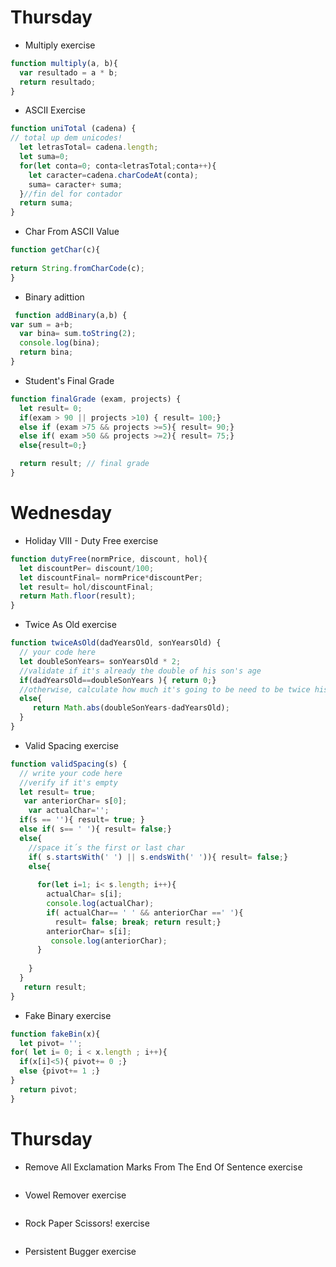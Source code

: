 # Thursday

* Multiply exercise
```javascript
function multiply(a, b){
  var resultado = a * b;
  return resultado;
}
```

* ASCII Exercise
```javascript
function uniTotal (cadena) {
// total up dem unicodes!
  let letrasTotal= cadena.length;
  let suma=0;
  for(let conta=0; conta<letrasTotal;conta++){
    let caracter=cadena.charCodeAt(conta);
    suma= caracter+ suma;
  }//fin del for contador
  return suma;
}
```
* Char From ASCII Value
```javascript
function getChar(c){
  
return String.fromCharCode(c);
}
```
* Binary adittion
```javascript
 function addBinary(a,b) {
var sum = a+b;
  var bina= sum.toString(2);
  console.log(bina);
  return bina;
}
```
* Student's Final Grade
```javascript
function finalGrade (exam, projects) {
  let result= 0;
  if(exam > 90 || projects >10) { result= 100;}
  else if (exam >75 && projects >=5){ result= 90;}
  else if( exam >50 && projects >=2){ result= 75;}
  else{result=0;}

  return result; // final grade
}
```
# Wednesday
* Holiday VIII - Duty Free exercise
```javascript
function dutyFree(normPrice, discount, hol){
  let discountPer= discount/100;
  let discountFinal= normPrice*discountPer;
  let result= hol/discountFinal;
  return Math.floor(result);
}
```
* Twice As Old exercise
```javascript
function twiceAsOld(dadYearsOld, sonYearsOld) {
  // your code here
  let doubleSonYears= sonYearsOld * 2;
  //validate if it's already the double of his son's age
  if(dadYearsOld==doubleSonYears ){ return 0;}
  //otherwise, calculate how much it's going to be need to be twice his son's age
  else{
     return Math.abs(doubleSonYears-dadYearsOld);
  }
}
```
* Valid Spacing exercise
```javascript
function validSpacing(s) {
  // write your code here
  //verify if it's empty
  let result= true;
   var anteriorChar= s[0];
    var actualChar='';
  if(s == ''){ result= true; }
  else if( s== ' '){ result= false;}
  else{
    //space it´s the first or last char
    if( s.startsWith(' ') || s.endsWith(' ')){ result= false;}
    else{
     
      for(let i=1; i< s.length; i++){
        actualChar= s[i];
        console.log(actualChar);
        if( actualChar== ' ' && anteriorChar ==' '){
          result= false; break; return result;}
        anteriorChar= s[i];
         console.log(anteriorChar);
      }
     
    }
  }
   return result;
}
```
* Fake Binary exercise
```javascript
function fakeBin(x){
  let pivot= '';
for( let i= 0; i < x.length ; i++){
  if(x[i]<5){ pivot+= 0 ;}
  else {pivot+= 1 ;}
}
  return pivot;
}
```
# Thursday
* Remove All Exclamation Marks From The End Of Sentence exercise
```javascript
```

* Vowel Remover exercise
```javascript
```

* Rock Paper Scissors! exercise
```javascript
```

* Persistent Bugger exercise
```javascript
```
